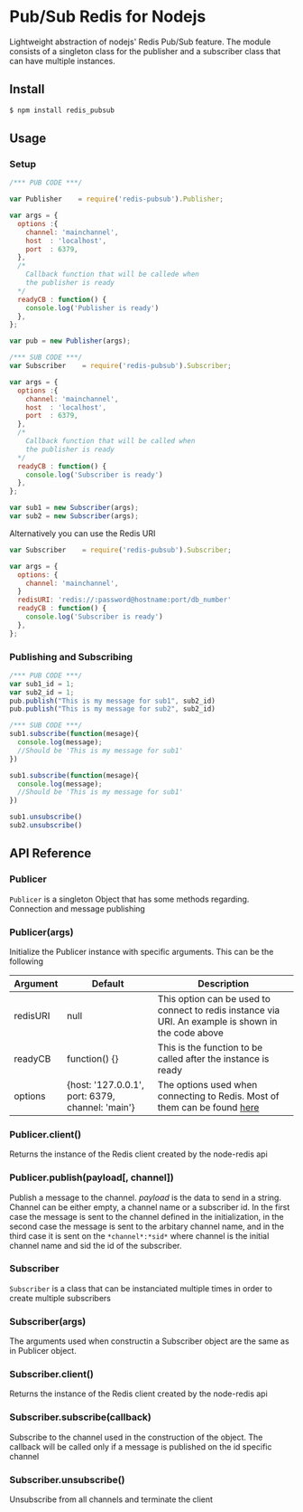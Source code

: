 Pub/Sub Redis for Nodejs
=================

Lightweight abstraction of nodejs' Redis Pub/Sub feature. The module
consists of a singleton class for the publisher and a subscriber class that can
have multiple instances. 

## Install
```bash
$ npm install redis_pubsub      
```

## Usage
### Setup

```javascript
/*** PUB CODE ***/

var Publisher    = require('redis-pubsub').Publisher;

var args = {
  options :{
    channel: 'mainchannel',
    host  : 'localhost',
    port  : 6379,   
  },
  /* 
    Callback function that will be callede when 
    the publisher is ready
  */
  readyCB : function() {
    console.log('Publisher is ready')
  },
};

var pub = new Publisher(args);

/*** SUB CODE ***/
var Subscriber    = require('redis-pubsub').Subscriber;

var args = {
  options :{
    channel: 'mainchannel',
    host  : 'localhost',
    port  : 6379,   
  },
  /* 
    Callback function that will be called when 
    the publisher is ready
  */
  readyCB : function() {
    console.log('Subscriber is ready')
  },
};

var sub1 = new Subscriber(args);
var sub2 = new Subscriber(args);
```

Alternatively you can use the Redis URI 

```javascript
var Subscriber    = require('redis-pubsub').Subscriber;

var args = {
  options: {
    channel: 'mainchannel',
  }
  redisURI: 'redis://:password@hostname:port/db_number'
  readyCB : function() {
    console.log('Subscriber is ready')
  },
};

```

### Publishing and Subscribing

```javascript
/*** PUB CODE ***/
var sub1_id = 1;
var sub2_id = 1;
pub.publish("This is my message for sub1", sub2_id)
pub.publish("This is my message for sub2", sub2_id)

/*** SUB CODE ***/
sub1.subscribe(function(mesage){
  console.log(message);
  //Should be 'This is my message for sub1'
})

sub1.subscribe(function(mesage){
  console.log(message);
  //Should be 'This is my message for sub1'
})

sub1.unsubscribe()
sub2.unsubscribe()
```

## API Reference
### Publicer
`Publicer` is a singleton Object that has some methods regarding. Connection and message publishing

### Publicer(args)  
Initialize the Publicer instance with specific arguments. This can be the following  

| Argument      | Default       | Description  |
| ------------- | ------------- | ----- |
| redisURI      | null | This option can be used to connect to redis instance via URI. An example is shown in the code above |
| readyCB      | function() {} | This is the function to be called after the instance is ready |
| options | {host: '127.0.0.1', port: 6379, channel: 'main'}      |   The options used when connecting to Redis. Most of them can be found [here](https://github.com/NodeRedis/node_redis/blob/master/README.md#options-object-properties) |

### Publicer.client()
Returns the instance of the Redis client created by the node-redis api

### Publicer.publish(payload[, channel])
Publish a message to the channel. *payload* is the data to send in a string. Channel can be either empty, a channel name or a subscriber id. In the first case the message is sent to the channel defined in the initialization, in the second case the message is sent to the arbitary channel name, and in the third case it is sent on the `*channel*:*sid*` where channel is the initial channel name and sid the id of the subscriber.

### Subscriber
`Subscriber` is a class that can be instanciated multiple times in order to create multiple subscribers

### Subscriber(args)
The arguments used when constructin a Subscriber object are the same as in Publicer object.

### Subscriber.client()
Returns the instance of the Redis client created by the node-redis api


### Subscriber.subscribe(callback)
Subscribe to the channel used in the construction of the object. The callback will be called only if a message is published on the id specific channel

### Subscriber.unsubscribe()
Unsubscribe from all channels and terminate the client 

